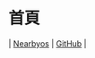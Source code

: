 
# 首頁

| [Nearbyos](https://samwhelp.github.io/nearbyos/) | [GitHub](https://github.com/samwhelp/nearbyos) |

